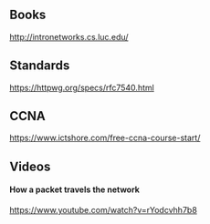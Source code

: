 ## Books
http://intronetworks.cs.luc.edu/

## Standards
https://httpwg.org/specs/rfc7540.html  

## CCNA
https://www.ictshore.com/free-ccna-course-start/

## Videos
#### How a packet travels the network
https://www.youtube.com/watch?v=rYodcvhh7b8  
